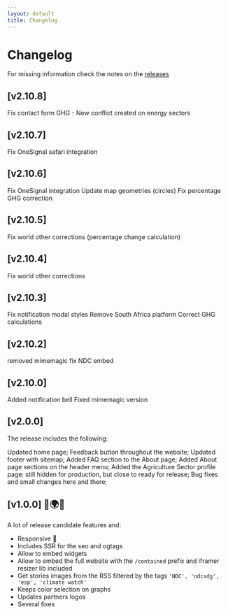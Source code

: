 ```yaml
---
layout: default
title: Changelog
---
```


# Changelog

For missing information check the notes on the [releases](https://github.com/ClimateWatch-Vizzuality/climate-watch/releases)

## [v2.10.8]
  Fix contact form
  GHG - New conflict created on energy sectors

## [v2.10.7]
  Fix OneSignal safari integration

## [v2.10.6]
  Fix OneSignal integration
  Update map geometries (circles)
  Fix percentage GHG correction

## [v2.10.5]
  Fix world other corrections (percentage change calculation)

## [v2.10.4]
  Fix world other corrections

## [v2.10.3]
  Fix notification modal styles
  Remove South Africa platform
  Correct GHG calculations

## [v2.10.2]
  removed mimemagic
  fix NDC embed

## [v2.10.0]
  Added notification bell
  Fixed mimemagic version

## [v2.0.0]

  The release includes the following:

  Updated home page;
  Feedback button throughout the website;
  Updated footer with sitemap;
  Added FAQ section to the About page;
  Added About page sections on the header menu;
  Added the Agriculture Sector profile page: still hidden for production, but close to ready for release;
  Bug fixes and small changes here and there;

## [v1.0.0] 👏🌍👀
A lot of release candidate features and:

- Responsive 🤳
- Includes SSR for the seo and ogtags
- Allow to embed widgets
- Allow to embed the full website with the `/contained` prefix and iframer resizer lib included
- Get stories images from the RSS filtered by the tags `'NDC', 'ndcsdg', 'esp', 'climate watch'`
- Keeps color selection on graphs
- Updates partners logos
- Several fixes